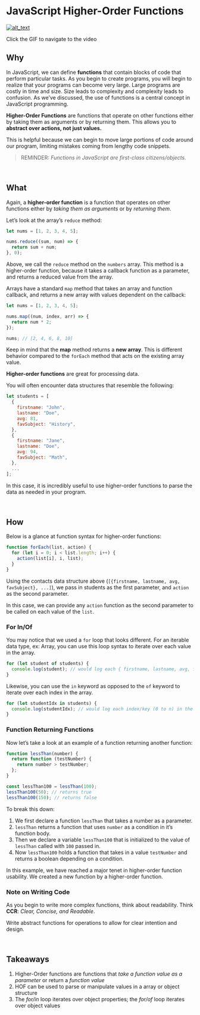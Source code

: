 # JavaScript Higher-Order Functions

[![alt_text](/assets/images/lectures/javascript/JS-HOF-Lecture-And-Exercise-high.gif)](https://vimeo.com/513986335)

Click the GIF to navigate to the video

## Why

In JavaScript, we can define **functions** that contain blocks of code that perform particular tasks. As you begin to create programs, you will begin to realize that your programs can become very large. Large programs are costly in time and size. Size leads to complexity and complexity leads to confusion. As we’ve discussed, the use of functions is a central concept in JavaScript programming.

**Higher-Order Functions** are functions that operate on other functions either by taking them as arguments or by returning them. This allows you to **abstract over actions, not just values.**

This is helpful because we can begin to move large portions of code around our program, limiting mistakes coming from lengthy code snippets.

> REMINDER: _Functions in JavaScript are first-class citizens/objects._

<br>

## What

Again, a **higher-order function** is a function that operates on other functions either by _taking them as arguments_ or by _returning them_.

Let’s look at the array’s `reduce` method:

```js
let nums = [1, 2, 3, 4, 5];

nums.reduce((sum, num) => {
  return sum + num;
}, 0);
```

Above, we call the `reduce` method on the `numbers` array. This method is a higher-order function, because it takes a callback function as a parameter, and returns a reduced value from the array.

Arrays have a standard `map` method that takes an array and function callback, and returns a new array with values dependent on the callback:

```js
let nums = [1, 2, 3, 4, 5];

nums.map((num, index, arr) => {
  return num * 2;
});

nums; // [2, 4, 6, 8, 10]
```

Keep in mind that the **map** method returns a **new array**. This is different behavior compared to the `forEach` method that acts on the existing array value.

**Higher-order functions** are great for processing data.

You will often encounter data structures that resemble the following:

```js
let students = [
  {
    firstname: "John",
    lastname: "Doe",
    avg: 81,
    favSubject: "History",
  },
  {
    firstname: "Jane",
    lastname: "Doe",
    avg: 94,
    favSubject: "Math",
  },
  ...
];
```

In this case, it is incredibly useful to use higher-order functions to parse the data as needed in your program.

<br>

## How

Below is a glance at function syntax for higher-order functions:

```js
function forEach(list, action) {
  for (let i = 0; i < list.length; i++) {
    action(list[i], i, list);
  }
}
```

Using the contacts data structure above (`[{firstname, lastname, avg, favSubject}, ...]`), we pass in students as the first parameter, and `action` as the second parameter.

In this case, we can provide any `action` function as the second parameter to be called on each value of the `list`.

### For In/Of

You may notice that we used a `for` loop that looks different. For an iterable data type, ex: Array, you can use this loop syntax to iterate over each value in the array.

```js
for (let student of students) {
  console.log(student); // would log each { firstname, lastname, avg, favSubject } student obj in the array
}
```

Likewise, you can use the `in` keyword as opposed to the `of` keyword to iterate over each index in the array.

```js
for (let studentIdx in students) {
  console.log(studentIdx); // would log each index/key (0 to n) in the array
}
```

### Function Returning Functions

Now let’s take a look at an example of a function returning another function:

```js
function lessThan(number) {
  return function (testNumber) {
    return number > testNumber;
  };
}

const lessThan100 = lessThan(100);
lessThan100(50); // returns true
lessThan100(150); // returns false
```

To break this down:

1. We first declare a function `lessThan` that takes a number as a parameter.
2. `lessThan` returns a function that uses `number` as a condition in it’s function body.
3. Then we declare a variable `lessThan100` that is initialized to the value of `lessThan` called with `100` passed in.
4. Now `lessThan100` holds a function that takes in a value `testNumber` and returns a boolean depending on a condition.

In this example, we have reached a major tenet in higher-order function usability. We created a new function by a higher-order function.

### Note on Writing Code

As you begin to write more complex functions, think about readability. Think **CCR**: _Clear, Concise, and Readable_.

Write abstract functions for operations to allow for clear intention and design.

<br>

## Takeaways

1. Higher-Order functions are functions that _take a function value as a parameter_ or return a _function value_
2. HOF can be used to parse or manipulate values in a array or object structure
3. The _for/in_ loop iterates over object properties; the _for/of_ loop iterates over object values

<br>
